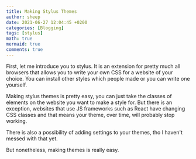 ```yaml
---
title: Making Stylus Themes
author: sheep
date: 2021-06-27 12:04:45 +0200
categories: [Blogging]
tags: [stylus]
math: true
mermaid: true
comments: true
---
```


First, let me introduce you to stylus. It is an extension for pretty much all browsers that allows you to write your own CSS for a website of your choice. You can install other styles which people made or you can write one yourself.

Making stylus themes is pretty easy, you can just take the classes of elements on the website you want to make a style for. But there is an exception, websites that use JS frameworks such as React have changing CSS classes and that means your theme, over time, will probably stop working.

There is also a possibility of adding settings to your themes, tho I haven't messed with that yet.

But nonetheless, making themes is really easy.
